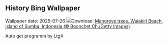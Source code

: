 ## History Bing Wallpaper
Wallpaper date: 2025-07-26
![](https://www.bing.com/th?id=OHR.MangroveTwilight_EN-GB9365511986_UHD.jpg&w=1000)Download: [Mangrove trees, Walakiri Beach, island of Sumba, Indonesia (© Boonchet Ch./Getty Images)](https://www.bing.com/th?id=OHR.MangroveTwilight_EN-GB9365511986_UHD.jpg)

Auto get programm by LtgX
